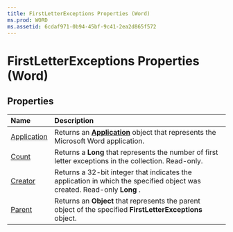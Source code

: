 ```yaml
---
title: FirstLetterExceptions Properties (Word)
ms.prod: WORD
ms.assetid: 6cdaf971-0b94-45bf-9c41-2ea2d865f572
---
```



# FirstLetterExceptions Properties (Word)

## Properties



|**Name**|**Description**|
|:-----|:-----|
|[Application](firstletterexceptions-application-property-word.md)|Returns an  **[Application](application-object-word.md)** object that represents the Microsoft Word application.|
|[Count](firstletterexceptions-count-property-word.md)|Returns a  **Long** that represents the number of first letter exceptions in the collection. Read-only.|
|[Creator](firstletterexceptions-creator-property-word.md)|Returns a 32-bit integer that indicates the application in which the specified object was created. Read-only  **Long** .|
|[Parent](firstletterexceptions-parent-property-word.md)|Returns an  **Object** that represents the parent object of the specified **FirstLetterExceptions** object.|

